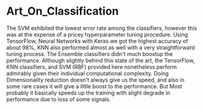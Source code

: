 # Art_On_Classification
The SVM exhibited the lowest error rate
among the classifiers, however this was at the expense of a pricey
hyperparameter tuning procedure. Using TensorFlow, Neural Networks
with Keras we got the highest accuracy of about 98%, KNN also
performed almost as well with a very straightforward tuning process. The
Ensemble classifiers didn't much boostup the performance. Although
slightly behind this state of the art, the TensorFlow, KNN classifiers, and
SVM (RBF) provided here nonetheless perform admirably given their
individual computational complexity.
Doing Dimensionality reduction doesn't always give us the speed, and also
in some rare cases it will give a little boost to the performance. But Most
probably it basically speeds up the training with slight degrade in
performance due to loss of some signals.
